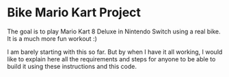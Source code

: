 # Bike Mario Kart Project
The goal is to play Mario Kart 8 Deluxe in Nintendo Switch using a real bike.
It is a much more fun workout :)

I am barely starting with this so far. But by when I have it all working, I would like to explain here all the requirements and steps for anyone to be able to build it using these instructions and this code.
